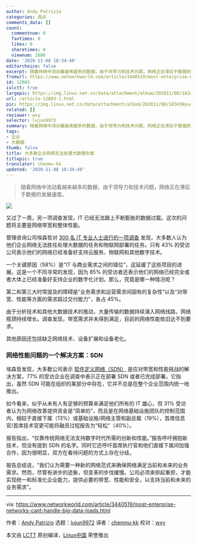 ```yaml
---
author: Andy Patrizio
categories: 观点
comments_data: []
count:
  commentnum: 0
  favtimes: 0
  likes: 0
  sharetimes: 0
  viewnum: 2686
date: '2020-11-08 18:34:40'
editorchoice: false
excerpt: 随着网络中流动着越来越多的数据，由于领导力和技术问题，网络正在滞后于数据的发展速度。
fromurl: https://www.networkworld.com/article/3440519/most-enterprise-networks-cant-handle-big-data-loads.html
id: 12803
islctt: true
largepic: https://img.linux.net.cn/data/attachment/album/202011/08/183430yu48zyk4txyo15o5.jpg
url: /article-12803-1.html
pic: https://img.linux.net.cn/data/attachment/album/202011/08/183430yu48zyk4txyo15o5.jpg.thumb.jpg
related: []
reviewer: wxy
selector: lujun9972
summary: 随着网络中流动着越来越多的数据，由于领导力和技术问题，网络正在滞后于数据的发展速度。
tags:
- 企业
- 大数据
thumb: false
title: 大多数企业网络无法处理大数据负载
titlepic: true
translator: chenmu-kk
updated: '2020-11-08 18:34:40'
---
```



> 
> 随着网络中流动着越来越多的数据，由于领导力和技术问题，网络正在滞后于数据的发展速度。
> 
> 
> 


![](/data/attachment/album/202011/08/183430yu48zyk4txyo15o5.jpg)


又过了一周，另一项调查发现，IT 已经无法跟上不断膨胀的数据过载。这次的问题将主要是网络带宽和整体性能。


管理咨询公司埃森哲对 [300 名 IT 专业人士进行的一项调查](https://www.accenture.com/_acnmedia/pdf-107/accenture-network-readiness-survey.pdf#zoom=50) 发现，大多数人认为他们企业网络无法胜任处理大数据的任务和物联网部署的任务。只有 43% 的受访公司表示他们的网络已经准备好支持云服务、物联网和其他数字技术。


一个关键原因（58%）是“IT 与商业需求之间的错位”，这延缓了这些项目的进展。这是一个不同寻常的发现，因为 85% 的受访者还表示他们的网络已经完全或者大体上已经准备好支持企业的数字化计划。那么，究竟是哪一种情况呢？


第二和第三大时常提及的障碍是“业务需求和运营需求间固有的复杂性”以及“对带宽、性能等方面的需求超过交付能力”，各占 45%。


由于分析技术和其他大数据技术的推动，大量传输的数据持续涌入网络线路，网络瓶颈持续增长。调查发现，带宽需求并未得到满足，目前的网络性能依旧达不到要求。


其他原因还包括缺乏网络技术、设备扩展和设备老化。


### 网络性能问题的一个解决方案：SDN


埃森哲发现，大多数公司表示 [软件定义网络（SDN）](https://www.networkworld.com/article/3209131/what-sdn-is-and-where-its-going.html) 是应对带宽和性能挑战的解决方案，77% 的受访企业在调查中表示正在部署 SDN 或者已完成部署。它指出，虽然 SDN 可能在组织的某部分中存在，它并不总是在整个企业范围内统一地推出。


如今看来，似乎从未有人有足够的预算来满足他们所有的 IT 雄心，但 31% 受访者认为为网络改善提供资金是“简单的”，而且是在网络基础设施团队的控制范围内，相较于直接下属（13%）或基础设施/网络主管和副总裁（19%），首席信息官/首席技术官更可能将融资过程报告为“轻松”（40%）。


报告指出，“仅靠传统网络无法支持数字时代所需的创新和性能。”报告呼吁拥抱新技术，但没有提到 SDN 的名字。同时它还呼吁首席执行官和他们直接下属间加强合作，因为很明显，双方在看待问题的方式上存在分歧。


报告总结说，“我们认为需要一种新的网络范式来确保网络满足当前和未来的业务需求。然而，尽管有进步的迹象，但变革的步伐缓慢。公司必须承担起重担，才能实现统一和标准化企业能力，提供必要的带宽、性能和安全，以支持当前和未来的业务需求”。




---


via: <https://www.networkworld.com/article/3440519/most-enterprise-networks-cant-handle-big-data-loads.html>


作者：[Andy Patrizio](https://www.networkworld.com/author/Andy-Patrizio/) 选题：[lujun9972](https://github.com/lujun9972) 译者：[chenmu-kk](https://github.com/chenmu-kk) 校对：[wxy](https://github.com/wxy)


本文由 [LCTT](https://github.com/LCTT/TranslateProject) 原创编译，[Linux中国](https://linux.cn/) 荣誉推出